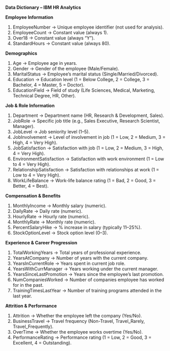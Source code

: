 ****Data Dictionary – IBM HR Analytics****

**Employee Information**
1. EmployeeNumber → Unique employee identifier (not used for analysis).
2. EmployeeCount → Constant value (always 1).
3. Over18 → Constant value (always “Y”).
4. StandardHours → Constant value (always 80).

**Demographics**
1. Age → Employee age in years.
2. Gender → Gender of the employee (Male/Female).
3. MaritalStatus → Employee’s marital status (Single/Married/Divorced).
4. Education → Education level (1 = Below College, 2 = College, 3 = Bachelor, 4 = Master, 5 = Doctor).
5. EducationField → Field of study (Life Sciences, Medical, Marketing, Technical Degree, HR, Other).

**Job & Role Information**
1. Department → Department name (HR, Research & Development, Sales).
2. JobRole → Specific job title (e.g., Sales Executive, Research Scientist, Manager).
3. JobLevel → Job seniority level (1–5).
4. JobInvolvement → Level of involvement in job (1 = Low, 2 = Medium, 3 = High, 4 = Very High).
5. JobSatisfaction → Satisfaction with job (1 = Low, 2 = Medium, 3 = High, 4 = Very High).
6. EnvironmentSatisfaction → Satisfaction with work environment (1 = Low to 4 = Very High).
7. RelationshipSatisfaction → Satisfaction with relationships at work (1 = Low to 4 = Very High).
8. WorkLifeBalance → Work-life balance rating (1 = Bad, 2 = Good, 3 = Better, 4 = Best).

**Compensation & Benefits**
1. MonthlyIncome → Monthly salary (numeric).
2. DailyRate → Daily rate (numeric).
3. HourlyRate → Hourly rate (numeric).
4. MonthlyRate → Monthly rate (numeric).
5. PercentSalaryHike → % increase in salary (typically 11–25%).
6. StockOptionLevel → Stock option level (0–3).

**Experience & Career Progression**
1. TotalWorkingYears → Total years of professional experience.
2. YearsAtCompany → Number of years with the current company.
3. YearsInCurrentRole → Years spent in current job role.
4. YearsWithCurrManager → Years working under the current manager.
5. YearsSinceLastPromotion → Years since the employee’s last promotion.
6. NumCompaniesWorked → Number of companies employee has worked for in the past.
7. TrainingTimesLastYear → Number of training programs attended in the last year.

**Attrition & Performance**
1. Attrition → Whether the employee left the company (Yes/No).
2. BusinessTravel → Travel frequency (Non-Travel, Travel_Rarely, Travel_Frequently).
3. OverTime → Whether the employee works overtime (Yes/No).
4. PerformanceRating → Performance rating (1 = Low, 2 = Good, 3 = Excellent, 4 = Outstanding).
